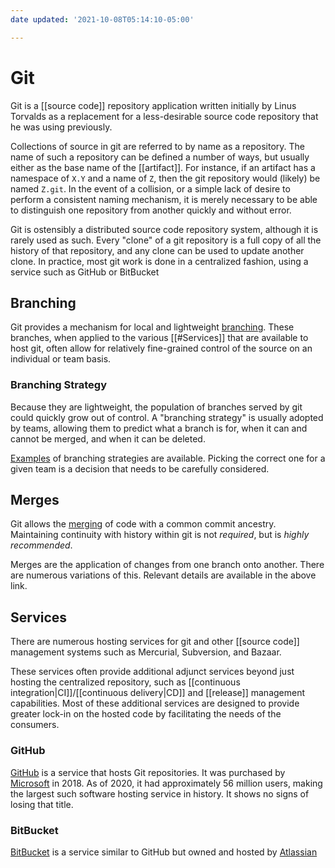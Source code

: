 ```yaml
---
date updated: '2021-10-08T05:14:10-05:00'

---
```


# Git

Git is a [[source code]] repository application written initially by Linus Torvalds as a replacement for a less-desirable source code repository that he was using previously.

Collections of source in git are referred to by name as a repository.  The name of such a repository can be defined a number of ways, but usually either as the base name of the [[artifact]].   For instance, if an artifact has a namespace of `X.Y` and a name of `Z`, then the git repository would (likely) be named `Z.git`.  In the event of a collision, or a simple lack of desire to perform a consistent naming mechanism, it is merely necessary to be able to distinguish one repository from another quickly and without error.

Git is ostensibly a distributed source code repository system, although it is rarely used as such.  Every "clone" of a git repository is a full copy of all the history of that repository, and any clone can be used to update another clone.  In practice, most git work is done in a centralized fashion, using a service such as GitHub or BitBucket

## Branching

Git provides a mechanism for local and lightweight [branching](https://git-scm.com/book/en/v2/Git-Branching-Branches-in-a-Nutshell).  These branches, when applied to the various [[#Services]] that are available to host git, often allow for relatively fine-grained control of the source on an individual or team basis.

### Branching Strategy

Because they are lightweight, the population of branches served by git could quickly grow out of control.  A "branching strategy" is usually adopted by teams, allowing them to predict what a branch is for, when it can and cannot be merged, and when it can be deleted.

[Examples](https://www.gitkraken.com/learn/git/best-practices/git-branch-strategy) of branching strategies are available.  Picking the correct one for a given team is a decision that needs to be carefully considered.

## Merges

Git allows the [merging](https://git-scm.com/book/en/v2/Git-Branching-Basic-Branching-and-Merging) of code with a common commit ancestry.   Maintaining continuity with history within git is not _required_, but is _highly recommended_.

Merges are the application of changes from one branch onto another.  There are numerous variations of this.  Relevant details are available in the above link.

## Services

There are numerous hosting services for git and other [[source code]] management systems such as Mercurial, Subversion, and Bazaar.

These services often provide additional adjunct services beyond just hosting the centralized repository, such as [[continuous integration|CI]]/[[continuous delivery|CD]] and [[release]] management capabilities.  Most of these additional services are designed to provide greater lock-in on the hosted code by facilitating the needs of the consumers.

### GitHub

[GitHub](https://github.com) is a service that hosts Git repositories.  It was purchased by [Microsoft](https://microsoft.com) in 2018.  As of 2020, it had approximately 56 million users, making the largest such software hosting service in history.  It shows no signs of losing that title.

### BitBucket

[BitBucket](https://bitbucket.org) is a service similar to GitHub but owned and hosted by [Atlassian](https://atlassian.com)

